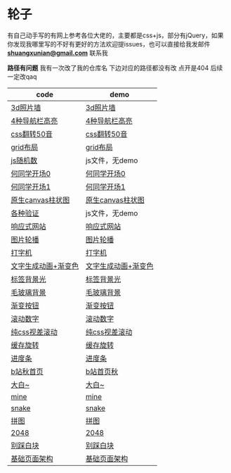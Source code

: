 # 轮子

有自己动手写的有网上参考各位大佬的，主要都是css+js，部分有jQuery，如果你发现我哪里写的不好有更好的方法欢迎提issues，也可以直接给我发邮件 **shuangxunian@gmail.com** 联系我

**路径有问题**
我有一次改了我的仓库名 下边对应的路径都没有改 点开是404
后续一定改qaq


| code                                                         | demo                                                         |
| ------------------------------------------------------------ | ------------------------------------------------------------ |
| [3d照片墙](https://github.com/shuangxunian/ShuangxuNian-Wheel/tree/master/3d%E7%85%A7%E7%89%87%E5%A2%99) | [3d照片墙](https://shuangxunian.github.io/ShuangxuNian-Wheel/3d%E7%85%A7%E7%89%87%E5%A2%99/index.html) |
| [4种导航栏高亮](https://github.com/YuelinWang/wyl_wheel/tree/master/4种导航栏高亮) | [4种导航栏高亮](https://yuelinwang.github.io/wyl_wheel/4%E7%A7%8D%E5%AF%BC%E8%88%AA%E6%A0%8F%E9%AB%98%E4%BA%AE/index.html) |
| [css翻转50音](https://github.com/YuelinWang/wyl_wheel/tree/master/css翻转50音) | [css翻转50音](https://yuelinwang.github.io/wyl_wheel/css%E7%BF%BB%E8%BD%AC50%E9%9F%B3/index.html) |
| [grid布局](https://github.com/YuelinWang/wyl_wheel/tree/master/grid布局) | [grid布局](https://yuelinwang.github.io/wyl_wheel/grid%E5%B8%83%E5%B1%80/index.html) |
| [js随机数](https://github.com/YuelinWang/wyl_wheel/tree/master/js随机数) | js文件，无demo                                               |
| [何同学开场0](https://github.com/YuelinWang/wyl_wheel/tree/master/何同学开场0) | [何同学开场0](https://yuelinwang.github.io/wyl_wheel/%E4%BD%95%E5%90%8C%E5%AD%A6%E5%BC%80%E5%9C%BA0/index.html) |
| [何同学开场1](https://github.com/YuelinWang/wyl_wheel/tree/master/何同学开场1) | [何同学开场1](https://yuelinwang.github.io/wyl_wheel/%E4%BD%95%E5%90%8C%E5%AD%A6%E5%BC%80%E5%9C%BA1/index.html) |
| [原生canvas柱状图](https://github.com/YuelinWang/wyl_wheel/tree/master/原生canvas柱状图) | [原生canvas柱状图](https://yuelinwang.github.io/wyl_wheel/%E5%8E%9F%E7%94%9Fcanvas%E6%9F%B1%E7%8A%B6%E5%9B%BE/index.html) |
| [各种验证](https://github.com/YuelinWang/wyl_wheel/tree/master/各种验证) | js文件，无demo                                               |
| [响应式网站](https://github.com/YuelinWang/wyl_wheel/tree/master/响应式网站) | [响应式网站](https://yuelinwang.github.io/wyl_wheel/%E5%93%8D%E5%BA%94%E5%BC%8F%E7%BD%91%E7%AB%99/index.html) |
| [图片轮播](https://github.com/YuelinWang/wyl_wheel/tree/master/图片轮播) | [图片轮播](https://yuelinwang.github.io/wyl_wheel/%E5%9B%BE%E7%89%87%E8%BD%AE%E6%92%AD/index.html) |
| [打字机](https://github.com/YuelinWang/wyl_wheel/tree/master/打字机) | [打字机](https://yuelinwang.github.io/wyl_wheel/%E6%89%93%E5%AD%97%E6%9C%BA/index.html) |
| [文字生成动画+渐变色](https://github.com/YuelinWang/wyl_wheel/tree/master/文字生成动画%2B渐变色) | [文字生成动画+渐变色](https://yuelinwang.github.io/wyl_wheel/%E6%96%87%E5%AD%97%E7%94%9F%E6%88%90%E5%8A%A8%E7%94%BB+%E6%B8%90%E5%8F%98%E8%89%B2/index.html) |
| [标签背景光](https://github.com/YuelinWang/wyl_wheel/tree/master/标签背景光) | [标签背景光](https://yuelinwang.github.io/wyl_wheel/%E6%A0%87%E7%AD%BE%E8%83%8C%E6%99%AF%E5%85%89/index.html) |
| [毛玻璃背景](https://github.com/YuelinWang/wyl_wheel/tree/master/毛玻璃背景) | [毛玻璃背景](https://yuelinwang.github.io/wyl_wheel/%E6%AF%9B%E7%8E%BB%E7%92%83%E8%83%8C%E6%99%AF/index.html) |
| [渐变按钮](https://github.com/YuelinWang/wyl_wheel/tree/master/渐变按钮) | [渐变按钮](https://yuelinwang.github.io/wyl_wheel/%E6%B8%90%E5%8F%98%E6%8C%89%E9%92%AE/index.html) |
| [滚动数字](https://github.com/YuelinWang/wyl_wheel/tree/master/滚动数字) | [滚动数字](https://yuelinwang.github.io/wyl_wheel/%E6%BB%9A%E5%8A%A8%E6%95%B0%E5%AD%97/index.html) |
| [纯css视差滚动](https://github.com/YuelinWang/wyl_wheel/tree/master/纯css视差滚动) | [纯css视差滚动](https://yuelinwang.github.io/wyl_wheel/%E7%BA%AFcss%E8%A7%86%E5%B7%AE%E6%BB%9A%E5%8A%A8/index.html) |
| [缓存旋转](https://github.com/YuelinWang/wyl_wheel/tree/master/缓存旋转) | [缓存旋转](https://yuelinwang.github.io/wyl_wheel/%E7%BC%93%E5%AD%98%E6%97%8B%E8%BD%AC/index.html) |
| [进度条](https://github.com/YuelinWang/wyl_wheel/tree/master/进度条) | [进度条](https://yuelinwang.github.io/wyl_wheel/%E8%BF%9B%E5%BA%A6%E6%9D%A1/index.html) |
| [b站秋首页](https://github.com/YuelinWang/wyl_wheel/tree/master/b站秋首页) | [b站首页秋](https://yuelinwang.github.io/wyl_wheel/b%E7%AB%99%E7%A7%8B%E9%A6%96%E9%A1%B5/index.html) |
| [大白~](https://github.com/YuelinWang/wyl_wheel/tree/master/大白~) | [大白~](https://yuelinwang.github.io/wyl_wheel/%E5%A4%A7%E7%99%BD/) |
| [mine](https://github.com/YuelinWang/wyl_wheel/tree/master/mine) | [mine](https://yuelinwang.github.io/wyl_wheel/mine/)         |
| [snake](https://github.com/YuelinWang/wyl_wheel/tree/master/snake) | [snake](https://yuelinwang.github.io/wyl_wheel/snake/)       |
| [拼图](https://github.com/YuelinWang/wyl_wheel/tree/master/拼图) | [拼图](https://yuelinwang.github.io/wyl_wheel/%E6%8B%BC%E5%9B%BE/) |
| [2048](https://github.com/YuelinWang/wyl_wheel/tree/master/2048) | [2048](https://yuelinwang.github.io/wyl_wheel/2048/)         |
| [别踩白块](https://github.com/YuelinWang/wyl_wheel/tree/master/别踩白块) | [别踩白块](https://yuelinwang.github.io/wyl_wheel/%E5%88%AB%E8%B8%A9%E7%99%BD%E5%9D%97/) |
| [基础页面架构](https://github.com/YuelinWang/wyl_wheel/tree/master/基础页面架构) | [基础页面架构](https://yuelinwang.github.io/wyl_wheel/%E5%9F%BA%E7%A1%80%E9%A1%B5%E9%9D%A2%E6%9E%B6%E6%9E%84/) |

